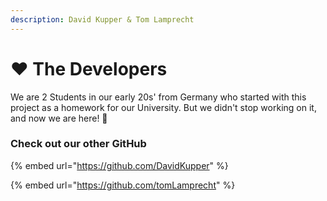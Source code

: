 ```yaml
---
description: David Kupper & Tom Lamprecht
---
```


# ❤ The Developers

We are 2 Students in our early 20s' from Germany who started with this project as a homework for our University. But we didn't stop working on it, and now we are here! :tada:

### Check out our other GitHub

{% embed url="https://github.com/DavidKupper" %}

{% embed url="https://github.com/tomLamprecht" %}
